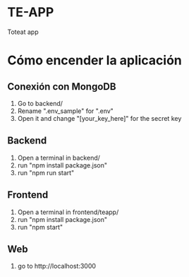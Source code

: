 # TE-APP
Toteat app

# Cómo encender la aplicación
## Conexión con MongoDB
1. Go to backend/
2. Rename ".env_sample" for ".env"
3. Open it and change "[your_key_here]" for the secret key

## Backend
1. Open a terminal in backend/
2. run "npm install package.json"
3. run "npm run start"

## Frontend
1. Open a terminal in frontend/teapp/
2. run "npm install package.json"
3. run "npm start"

## Web
1. go to http://localhost:3000
